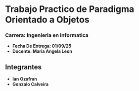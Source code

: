 # Trabajo Practico de Paradigma Orientado a Objetos

### Carrera: Ingenieria en Informatica
- **Fecha De Entrega: 01/09/25**
- **Docente: Maria Angela Leon**

## Integrantes
- **Ian Ozafran**
- **Gonzalo Calveira**

  
